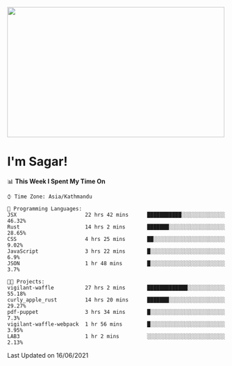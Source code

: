 
<img src="https://media.giphy.com/media/3ornk57KwDXf81rjWM/giphy.gif" width="500" height="300" frameBorder="0" class="giphy-embed" allowFullScreen></img>

#   I'm Sagar!

<!--START_SECTION:waka-->
📊 **This Week I Spent My Time On** 

```text
⌚︎ Time Zone: Asia/Kathmandu

💬 Programming Languages: 
JSX                      22 hrs 42 mins      ███████████░░░░░░░░░░░░░░   46.32% 
Rust                     14 hrs 2 mins       ███████░░░░░░░░░░░░░░░░░░   28.65% 
CSS                      4 hrs 25 mins       ██░░░░░░░░░░░░░░░░░░░░░░░   9.02% 
JavaScript               3 hrs 22 mins       █░░░░░░░░░░░░░░░░░░░░░░░░   6.9% 
JSON                     1 hr 48 mins        █░░░░░░░░░░░░░░░░░░░░░░░░   3.7%

🐱‍💻 Projects: 
vigilant-waffle          27 hrs 2 mins       █████████████░░░░░░░░░░░░   55.18% 
curly_apple_rust         14 hrs 20 mins      ███████░░░░░░░░░░░░░░░░░░   29.27% 
pdf-puppet               3 hrs 34 mins       █░░░░░░░░░░░░░░░░░░░░░░░░   7.3% 
vigilant-waffle-webpack  1 hr 56 mins        █░░░░░░░░░░░░░░░░░░░░░░░░   3.95% 
LAB3                     1 hr 2 mins         ░░░░░░░░░░░░░░░░░░░░░░░░░   2.13%

```


 Last Updated on 16/06/2021
<!--END_SECTION:waka-->
